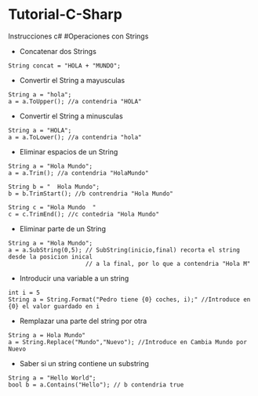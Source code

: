 # Tutorial-C-Sharp
Instrucciones c#
#Operaciones con Strings
* Concatenar dos Strings
```[csharp]
String concat = "HOLA + "MUNDO";
```
* Convertir el String a mayusculas
```[csharp]
String a = "hola";
a = a.ToUpper(); //a contendria "HOLA"
```
* Convertir el String a minusculas
```[csharp]
String a = "HOLA";
a = a.ToLower(); //a contendria "hola"
```
* Eliminar espacios de un String
```[csharp]
String a = "Hola Mundo";
a = a.Trim(); //a contendria "HolaMundo"

String b = "  Hola Mundo"; 
b = b.TrimStart(); //b contrendria "Hola Mundo"

String c = "Hola Mundo  "
c = c.TrimEnd(); //c contedria "Hola Mundo"
```
* Eliminar parte de un String
```[csharp]
String a = "Hola Mundo";
a = a.SubString(0,5); // SubString(inicio,final) recorta el string desde la posicion inical 
                      // a la final, por lo que a contendria "Hola M"
```
* Introducir una variable a un string
```[csharp]
int i = 5
String a = String.Format("Pedro tiene {0} coches, i);" //Introduce en {0} el valor guardado en i
```
* Remplazar una parte del string por otra
```[csharp]
String a = Hola Mundo"
a = String.Replace("Mundo","Nuevo"); //Introduce en Cambia Mundo por Nuevo
```
* Saber si un string contiene un substring
```[csharp]
String a = "Hello World";
bool b = a.Contains("Hello"); // b contendria true
```
